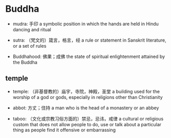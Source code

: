 # Buddha

- mudra: 手印 a symbolic position in which the hands are held in Hindu dancing and ritual

- sutra: （梵文的）箴言，格言，经 a rule or statement in Sanskrit literature, or a set of rules

- Buddhahood: 佛果；成佛 the state of spiritual enlightenment attained by the Buddha

## temple

- temple: （非基督教的）庙宇，寺院，神殿，圣堂 a building used for the worship of a god or gods, especially in religions other than Christianity

- abbot: 方丈；住持 a man who is the head of a monastery or an abbey

- taboo: （文化或宗教习俗方面的）禁忌，忌讳，戒律 a cultural or religious custom that does not allow people to do, use or talk about a particular thing as people find it offensive or embarrassing

